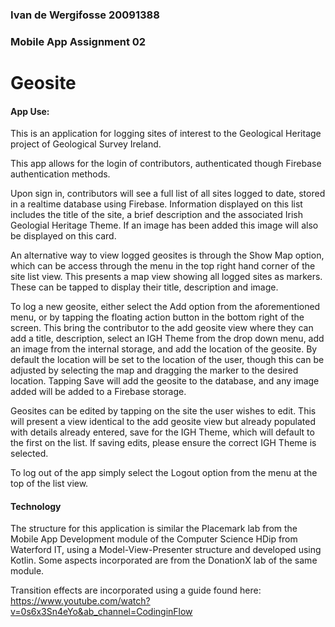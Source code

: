 ### Ivan de Wergifosse 20091388

### Mobile App Assignment 02

# Geosite

#### App Use:

This is an application for logging sites of interest to the Geological Heritage project of Geological
Survey Ireland.

This app allows for the login of contributors, authenticated though Firebase authentication methods.

Upon sign in, contributors will see a full list of all sites logged to date, stored in a realtime
database using Firebase. Information displayed on this list includes the title of the site, a brief
description and the associated Irish Geologial Heritage Theme. If an image has been added this image
will also be displayed on this card.

An alternative way to view logged geosites is through the Show Map option, which can be access through
the menu in the top right hand corner of the site list view. This presents a map view showing all logged
sites as markers. These can be tapped to display their title, description and image.

To log a new geosite, either select the Add option from the aforementioned menu, or by tapping the
floating action button in the bottom right of the screen. This bring the contributor to the add geosite
view where they can add a title, description, select an IGH Theme from the drop down menu, add an image
from the internal storage, and add the location of the geosite. By default the location will be set 
to the location of the user, though this can be adjusted by selecting the map and dragging the marker
to the desired location. Tapping Save will add the geosite to the database, and any image added will 
be added to a Firebase storage.

Geosites can be edited by tapping on the site the user wishes to edit. This will present a view
identical to the add geosite view but already populated with details already entered, save for the
IGH Theme, which will default to the first on the list. If saving edits, please ensure the correct
IGH Theme is selected.

To log out of the app simply select the Logout option from the menu at the top of the list view.

#### Technology

The structure for this application is similar the Placemark lab from the Mobile App Development module
of the Computer Science HDip from Waterford IT, using a Model-View-Presenter structure and developed
using Kotlin. Some aspects incorporated are from the DonationX lab of the same module.

Transition effects are incorporated using a guide found here: 
https://www.youtube.com/watch?v=0s6x3Sn4eYo&ab_channel=CodinginFlow